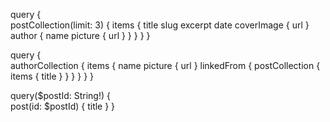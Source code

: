 query {  
  postCollection(limit: 3) {
    items {
      title
      slug
      excerpt
      date 
      coverImage {
        url
      }
      author {
        name
        picture {
          url
        }
      }
    }
  }
}

query {  
  authorCollection {
    items {
      name
      picture {
        url
      }
      linkedFrom {
        postCollection {
          items {
            title
          }
        }
      }
    }
  }
}

query($postId: String!) {  
  post(id: $postId) {
    title
  }
}